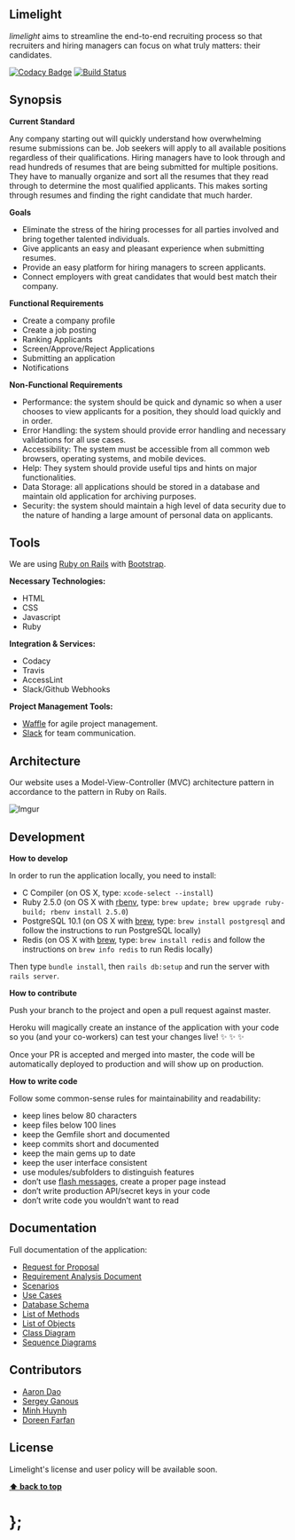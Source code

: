 ## Limelight

*limelight* aims to streamline the end-to-end recruiting process so that recruiters and hiring managers can focus on what truly matters: their candidates.  

[![Codacy Badge](https://api.codacy.com/project/badge/Grade/c3ef08af97274f06b198b063c64432ad)](https://www.codacy.com/app/hdao61/limelight?utm_source=github.com&amp;utm_medium=referral&amp;utm_content=S1v4/limelight&amp;utm_campaign=Badge_Grade) 
[![Build Status](http://img.shields.io/travis/S1v4/limelight/master.svg)](https://travis-ci.org/S1v4/limelight)

## Synopsis

**Current Standard**

Any company starting out will quickly understand how overwhelming resume submissions can be.  Job seekers will apply to all available positions regardless of their qualifications. Hiring managers have to look through and read  hundreds of resumes that are being submitted for multiple positions. They have to manually organize and sort all the resumes that they read through to determine the most qualified applicants. This makes sorting through resumes and finding the right candidate that much harder.

**Goals**

- Eliminate the stress of the hiring processes for all parties involved and bring together talented individuals.
- Give applicants an easy and pleasant experience when submitting resumes.
- Provide an easy platform for hiring managers to screen applicants.
- Connect employers with great candidates that would best match their company.

**Functional Requirements**

- Create a company profile
- Create a job posting
- Ranking Applicants
- Screen/Approve/Reject Applications
- Submitting an application
- Notifications

**Non-Functional Requirements**

- Performance: the system should be quick and dynamic so when a user chooses to view applicants for a position, they should load quickly and in order.
- Error Handling: the system should provide error handling and necessary validations for all use cases.
- Accessibility: The system must be accessible from all common web browsers, operating systems, and mobile devices.
- Help: They system should provide useful tips and hints on major functionalities.
- Data Storage: all applications should be stored in a database and maintain old application for archiving purposes.
- Security: the system should maintain a high level of data security due to the nature of handing a large amount of personal data on applicants.

## Tools

We are using [Ruby on Rails](http://rubyonrails.org/) with [Bootstrap](http://getbootstrap.com/).

**Necessary Technologies:**
- HTML
- CSS 
- Javascript
- Ruby

**Integration & Services:**
- Codacy
- Travis
- AccessLint
- Slack/Github Webhooks

**Project Management Tools:**
- [Waffle](https://waffle.io/S1v4/limelight) for agile project management.
- [Slack](https://project-491.slack.com) for team communication.

## Architecture

Our website uses a Model-View-Controller (MVC) architecture pattern in accordance to the pattern in Ruby on Rails.

![Imgur](http://i.imgur.com/cIpNG8s.png)

## Development

**How to develop**

In order to run the application locally, you need to install:

* C Compiler (on OS X, type: `xcode-select --install`)
* Ruby 2.5.0 (on OS X with [rbenv](http://rbenv.org), type: `brew update; brew upgrade ruby-build; rbenv install 2.5.0`)
* PostgreSQL 10.1 (on OS X with [brew](http://brew.sh), type: `brew install postgresql` and follow the instructions to run PostgreSQL locally)
* Redis (on OS X with [brew](http://brew.sh), type: `brew install redis` and follow the instructions on `brew info redis` to run Redis locally)

Then type `bundle install`, then `rails db:setup` and run the server with `rails server`.

**How to contribute**

Push your branch to the project and open a pull request against master.

Heroku will magically create an instance of the application with your code so
you (and your co-workers) can test your changes live! :sparkles: :sparkles: :sparkles:

Once your PR is accepted and merged into master, the code will be automatically
deployed to production and will show up on production.

**How to write code**

Follow some common-sense rules for maintainability and readability:

- keep lines below 80 characters
- keep files below 100 lines
- keep the Gemfile short and documented
- keep commits short and documented
- keep the main gems up to date
- keep the user interface consistent
- use modules/subfolders to distinguish features
- don’t use [flash messages](http://guides.rubyonrails.org/action_controller_overview.html#the-flash), create a proper page instead
- don’t write production API/secret keys in your code
- don’t write code you wouldn’t want to read

## Documentation

Full documentation of the application:
- [Request for Proposal](https://drive.google.com/open?id=1gfWF-hIA7cWpPeto_5CmzXvHLuS-ebqWurhl2rDKSLg)
- [Requirement Analysis Document](https://drive.google.com/open?id=1z1Bhjw_iBcqYWrJ9i_2jJirrJhyBVuyzADsUaAVlGd0)
- [Scenarios](https://drive.google.com/open?id=1CNyGhnhYdBRB9XoIr9iq-_4uHzP3nXDp_-_ghKDxXfs)
- [Use Cases](https://drive.google.com/open?id=1za0cWdcWJQMoXDnpoKI38PWMnbvfM-ayhLBJHMN4dKA)
- [Database Schema](https://drive.google.com/open?id=1Y_fJbmyRlgubg_vBZdHB5G_mQBxo0Erc)
- [List of Methods](https://drive.google.com/open?id=1z_0Kqm8dZIwbtaEul0W5jYEWNJ4oqMXCWPvlWAfCICw)
- [List of Objects](https://drive.google.com/open?id=1_lHIKZryzYZHmoOBlbgdM6auNmD1JzhITa_R2Beh9mg)
- [Class Diagram](https://drive.google.com/open?id=0BzKBAk7TnY51T3B0bEFLSnV6WGs)
- [Sequence Diagrams](https://drive.google.com/open?id=1bka5h04PDC5tquk8aXdfK-gmIJP-Q7cuePe34qrDRjM)

## Contributors

- [Aaron Dao](https://github.com/S1v4)
- [Sergey Ganous](https://github.com/Sganous)
- [Minh Huynh](https://github.com/MHuynhT)
- [Doreen Farfan](https://github.com/doreen321)

## License

Limelight's license and user policy will be available soon.

**[⬆ back to top](#limelight)**

# };
